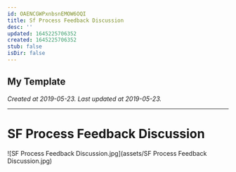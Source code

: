 ```yaml
---
id: OAENCGWPxnbsnEMOW6OQI
title: Sf Process Feedback Discussion
desc: ''
updated: 1645225706352
created: 1645225706352
stub: false
isDir: false
---
```

My Template
---

_Created at 2019-05-23._
_Last updated at 2019-05-23._




---

# SF Process Feedback Discussion


![SF Process Feedback Discussion.jpg](assets/SF Process Feedback Discussion.jpg)


